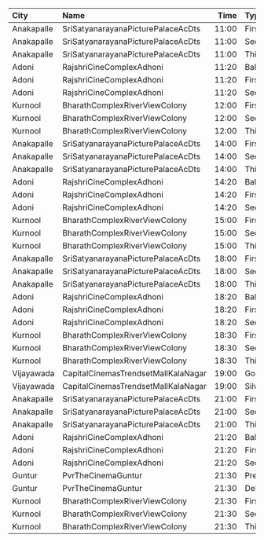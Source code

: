 | City       | Name                                |  Time | Type        | Price | Capacity | Booked |
| :--------- | :---------------------------------- | ----: | :---------- | ----: | -------: | -----: |
| Anakapalle | SriSatyanarayanaPicturePalaceAcDts  | 11:00 | FirstClass  |  112₹ |      160 |     80 |
| Anakapalle | SriSatyanarayanaPicturePalaceAcDts  | 11:00 | SecondClass |   67₹ |       22 |     22 |
| Anakapalle | SriSatyanarayanaPicturePalaceAcDts  | 11:00 | ThirdClass  |   44₹ |       46 |     46 |
| Adoni      | RajshriCineComplexAdhoni            | 11:20 | Balcony     |  150₹ |       52 |      0 |
| Adoni      | RajshriCineComplexAdhoni            | 11:20 | FirstClass  |  100₹ |      228 |      0 |
| Adoni      | RajshriCineComplexAdhoni            | 11:20 | SecondClass |   60₹ |       76 |      0 |
| Kurnool    | BharathComplexRiverViewColony       | 12:00 | FirstClass  |   70₹ |      242 |      0 |
| Kurnool    | BharathComplexRiverViewColony       | 12:00 | SecondClass |   50₹ |       76 |      0 |
| Kurnool    | BharathComplexRiverViewColony       | 12:00 | ThirdClass  |   50₹ |       79 |      0 |
| Anakapalle | SriSatyanarayanaPicturePalaceAcDts  | 14:00 | FirstClass  |  112₹ |      160 |     80 |
| Anakapalle | SriSatyanarayanaPicturePalaceAcDts  | 14:00 | SecondClass |   67₹ |       22 |     22 |
| Anakapalle | SriSatyanarayanaPicturePalaceAcDts  | 14:00 | ThirdClass  |   44₹ |       46 |     46 |
| Adoni      | RajshriCineComplexAdhoni            | 14:20 | Balcony     |  150₹ |       52 |      0 |
| Adoni      | RajshriCineComplexAdhoni            | 14:20 | FirstClass  |  100₹ |      228 |      0 |
| Adoni      | RajshriCineComplexAdhoni            | 14:20 | SecondClass |   60₹ |       76 |      0 |
| Kurnool    | BharathComplexRiverViewColony       | 15:00 | FirstClass  |   70₹ |      242 |      0 |
| Kurnool    | BharathComplexRiverViewColony       | 15:00 | SecondClass |   50₹ |       76 |      0 |
| Kurnool    | BharathComplexRiverViewColony       | 15:00 | ThirdClass  |   50₹ |       79 |      0 |
| Anakapalle | SriSatyanarayanaPicturePalaceAcDts  | 18:00 | FirstClass  |  112₹ |      160 |     80 |
| Anakapalle | SriSatyanarayanaPicturePalaceAcDts  | 18:00 | SecondClass |   67₹ |       22 |     22 |
| Anakapalle | SriSatyanarayanaPicturePalaceAcDts  | 18:00 | ThirdClass  |   44₹ |       46 |     46 |
| Adoni      | RajshriCineComplexAdhoni            | 18:20 | Balcony     |  150₹ |       52 |      0 |
| Adoni      | RajshriCineComplexAdhoni            | 18:20 | FirstClass  |  100₹ |      228 |      0 |
| Adoni      | RajshriCineComplexAdhoni            | 18:20 | SecondClass |   60₹ |       76 |      0 |
| Kurnool    | BharathComplexRiverViewColony       | 18:30 | FirstClass  |   70₹ |      242 |      0 |
| Kurnool    | BharathComplexRiverViewColony       | 18:30 | SecondClass |   50₹ |       76 |      0 |
| Kurnool    | BharathComplexRiverViewColony       | 18:30 | ThirdClass  |   50₹ |       79 |      0 |
| Vijayawada | CapitalCinemasTrendsetMallKalaNagar | 19:00 | Gold        |  250₹ |       27 |      4 |
| Vijayawada | CapitalCinemasTrendsetMallKalaNagar | 19:00 | Silver      |  150₹ |       21 |      2 |
| Anakapalle | SriSatyanarayanaPicturePalaceAcDts  | 21:00 | FirstClass  |  112₹ |      160 |     80 |
| Anakapalle | SriSatyanarayanaPicturePalaceAcDts  | 21:00 | SecondClass |   67₹ |       22 |     22 |
| Anakapalle | SriSatyanarayanaPicturePalaceAcDts  | 21:00 | ThirdClass  |   44₹ |       46 |     46 |
| Adoni      | RajshriCineComplexAdhoni            | 21:20 | Balcony     |  150₹ |       52 |      0 |
| Adoni      | RajshriCineComplexAdhoni            | 21:20 | FirstClass  |  100₹ |      228 |      0 |
| Adoni      | RajshriCineComplexAdhoni            | 21:20 | SecondClass |   60₹ |       76 |      0 |
| Guntur     | PvrTheCinemaGuntur                  | 21:30 | Premium     |  250₹ |       13 |     13 |
| Guntur     | PvrTheCinemaGuntur                  | 21:30 | Deluxe      |  150₹ |      155 |    155 |
| Kurnool    | BharathComplexRiverViewColony       | 21:30 | FirstClass  |   70₹ |      242 |      0 |
| Kurnool    | BharathComplexRiverViewColony       | 21:30 | SecondClass |   50₹ |       76 |      0 |
| Kurnool    | BharathComplexRiverViewColony       | 21:30 | ThirdClass  |   50₹ |       79 |      0 |